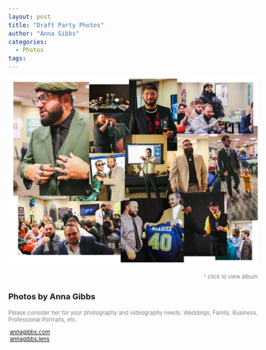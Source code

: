 ```yaml
---
layout: post
title: "Draft Party Photos"
author: "Anna Gibbs"
categories:
  - Photos
tags:
---
```


[![Draft Party](draftnight2324banner.png)](https://annagibbsphotovideo.pixieset.com/loldraftparty/)
<p style="text-align: right; font-size: 80%; color:gray;">^ click to view album</p>

### Photos by Anna Gibbs
<p style="color:gray; font-size: 80%;">Please consider her for your photography and videography needs. Weddings, Family, Business, Professional Portraits, etc.</p>
<script src="https://kit.fontawesome.com/45ec0bc322.js" crossorigin="anonymous"></script>
<p style="color:gray; font-size: 80%;"><i class="fa-solid fa-globe"></i>&nbsp;<a href="https://annagibbs.com/">annagibbs.com</a><br><i class="fa-brands fa-instagram"></i>&nbsp;<a href="https://www.instagram.com/annagibbs.lens">annagibbs.lens</a></p>

